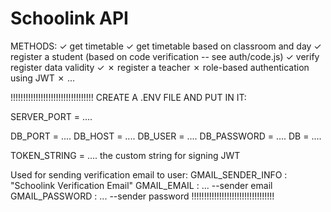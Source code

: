 # Schoolink API

METHODS:
✓  get timetable
✓  get timetable based on classroom and day
✓  register a student (based on code verification -- see auth/code.js)
✓  verify register data validity
✓
✗  register a teacher
✗  role-based authentication using JWT
✗  ...

!!!!!!!!!!!!!!!!!!!!!!!!!!!!!!!!!
CREATE A .ENV FILE AND PUT IN IT:

SERVER_PORT = ....

DB_PORT = ....
DB_HOST = ....
DB_USER = ....
DB_PASSWORD = ....
DB = ....

TOKEN_STRING = .... the custom string for signing JWT

Used for sending verification email to user:
GMAIL_SENDER_INFO : "Schoolink Verification Email"
GMAIL_EMAIL : ... --sender email
GMAIL_PASSWORD : ... --sender password
!!!!!!!!!!!!!!!!!!!!!!!!!!!!!!!!!
